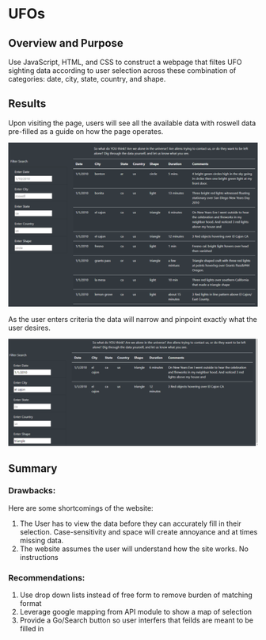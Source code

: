 # UFOs

## Overview and Purpose
Use JavaScript, HTML, and CSS to construct a webpage that filtes UFO sighting data according to user selection across these combination of categories: date, city, state, country, and shape. 

## Results
Upon visiting the page, users will see all the available data with roswell data pre-filled as a guide on how the page operates.   

![Image1](https://github.com/VinoSarran/UFOs/blob/main/static/images/BeforeFilter.PNG?raw=true)

As the user enters criteria the data will narrow and pinpoint exactly what the user desires.

![Image2](https://github.com/VinoSarran/UFOs/blob/main/static/images/After.PNG?raw=true)



## Summary
### Drawbacks:
Here are some shortcomings of  the website: 

1) The User has to view the data before they can accurately fill in their selection.  Case-sensitivity and space will create annoyance and at times missing data.   
2) The website assumes the user will understand how the site works.  No instructions

### Recommendations:

1) Use drop down lists instead of free form to remove burden of matching format
2) Leverage google mapping from API module to show a map of selection
3) Provide a Go/Search button so user interfers that feilds are meant to be filled in

